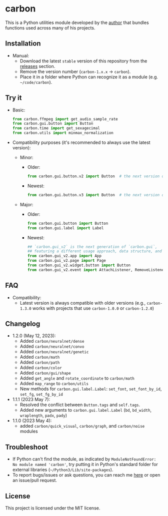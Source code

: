 # carbon
This is a Python utilities module developed by the [author](https://nvfp.github.io) that bundles functions used across many of his projects.

## Installation
- Manual:
    - Download the latest `stable` version of this repository from the [releases](https://github.com/nvfp/carbon/releases) section.
    - Remove the version number (`carbon-1.x.x` -> `carbon`).
    - Place it in a folder where Python can recognize it as a module (e.g. `~/code/carbon`).

## Try it
- Basic:

    ```python
    from carbon.ffmpeg import get_audio_sample_rate
    from carbon.gui.button import Button
    from carbon.time import get_sexagecimal
    from carbon.utils import minmax_normalization
    ```
- Compatibility purposes (it's recommended to always use the latest version):
    - Minor:
        - Older:

            ```python
            from carbon.gui.button.v2 import Button  # the next version of `carbon.gui.button.Button`
            ```
        - Newest:
            ```python
            from carbon.gui.button.v3 import Button  # the next version of `carbon.gui.button.v2.Button`
            ```
    - Major:
        - Older:

            ```python
            from carbon.gui.button import Button
            from carbon.gui.label import Label
            ```
        - Newest:
            ```python
            ## `carbon.gui_v2` is the next generation of `carbon.gui`,
            ## featuring a different usage approach, data structure, and more.
            from carbon.gui_v2.app import App
            from carbon.gui_v2.page import Page
            from carbon.gui_v2.widget.button import Button
            from carbon.gui_v2.event import AttachListener, RemoveListener
            ```

## FAQ
- Compatibility:
    - Latest version is always compatible with older versions (e.g., `carbon-1.3.0` works with projects that use `carbon-1.0.0` or `carbon-1.2.0`)

## Changelog
- 1.2.0 (May 12, 2023):
    - Added `carbon/neuralnet/dense`
    - Added `carbon/neuralnet/convo`
    - Added `carbon/neuralnet/genetic`
    - Added `carbon/math`
    - Added `carbon/path`
    - Added `carbon/color`
    - Added `carbon/gui/shape`
    - Added `get_angle` and `rotate_coordinate` to `carbon/math`
    - Added `map_range` to `carbon/utils`
    - New methods for `carbon.gui.label.Label`: `set_font`, `set_font_by_id`, `set_fg`, `set_fg_by_id`
- 1.1.1 (2023 May 7):
    - Resolved the conflict between `Button.tags` and `self.tags`.
    - Added new arguments to `carbon.gui.label.Label` (`bd`, `bd_width`, `wraplength`, `padx`, `pady`)
- 1.1.0 (2023 May 4):
    - added `carbon/quick_visual`, `carbon/graph`, and `carbon/noise` modules

## Troubleshoot
- If Python can't find the module, as indicated by `ModuleNotFoundError: No module named 'carbon'`, try putting it in Python's standard folder for external libraries (`~/Python3/Lib/site-packages`).
- To report bugs/issues or ask questions, you can reach me [here](https://nvfp.github.io/contact) or open an issue/pull request.

## License
This project is licensed under the MIT license.